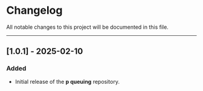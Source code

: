 # Changelog

All notable changes to this project will be documented in this file.

---

## [1.0.1] - 2025-02-10

### Added

- Initial release of the **p queuing** repository.
